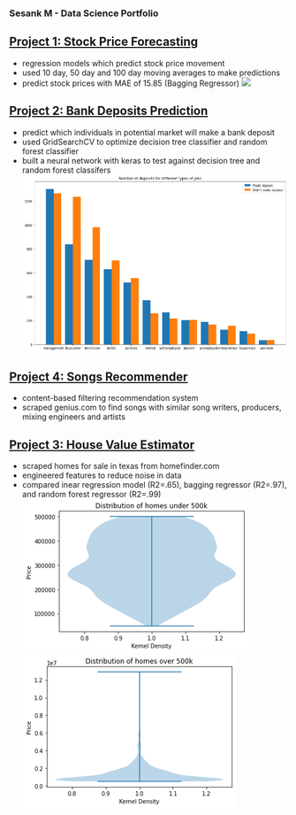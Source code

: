 ###  Sesank M - Data Science Portfolio

## [Project 1: Stock Price Forecasting](https://github.com/sesankm/stock_price_prediction)
* regression models which predict stock price movement
* used 10 day, 50 day and 100 day moving averages to make predictions
* predict stock prices with MAE of 15.85 (Bagging Regressor)
![](https://github.com/sesankm/stock_price_prediction/blob/master/google_price_chart.png)

## [Project 2: Bank Deposits Prediction](https://github.com/sesankm/bank_deposit_prediction)
* predict which individuals in potential market will make a bank deposit
* used GridSearchCV to optimize decision tree classifier and random forest classifier
* built a neural network with keras to test against decision tree and random forest classifers
![alt text](https://github.com/sesankm/bank_deposit_prediction/blob/main/plots/jobs_plot.png)

## [Project 4: Songs Recommender](https://github.com/sesankm/song-recommender)
* content-based filtering recommendation system
* scraped genius.com to find songs with similar song writers, producers, mixing engineers and artists

## [Project 3: House Value Estimator](https://github.com/sesankm/house_price_prediction)
* scraped homes for sale in texas from homefinder.com
* engineered features to reduce noise in data
* compared inear regression model (R2=.65), bagging regressor (R2=.97), and random forest regressor (R2=.99)
![alt text](https://github.com/sesankm/house_price_prediction/blob/main/plots/dist1.png)
![alt text](https://github.com/sesankm/house_price_prediction/blob/main/plots/dist2.png)
